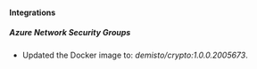 
#### Integrations

##### Azure Network Security Groups

- Updated the Docker image to: *demisto/crypto:1.0.0.2005673*.